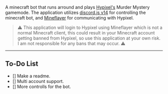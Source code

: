 A minecraft bot that runs arround and plays [Hypixel's](https://hypixel.net) Murder Mystery gamemode. The application utilizes [discord.js v14](https://github.com/discordjs/discord.js) for controlling the minecraft bot, and [Mineflayer](https://github.com/PrismarineJS/mineflayer) for communicating with Hypixel.

> ⚠️ This application will login to Hypixel using Mineflayer which is not a normal Minecraft client, this could result in your Minecraft account getting banned from Hypixel, so use this application at your own risk. I am not responsible for any bans that may occur. ⚠️

<hr>

## To-Do List

- [] Make a readme.
- [] Multi account support.
- [] More controlls for the bot.